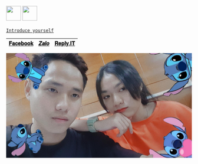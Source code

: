 <img src="https://image.flaticon.com/icons/png/128/2881/2881142.png" width="40" height="40"> <img src="https://image.flaticon.com/icons/png/128/2601/2601423.png" width="40" height="40">

[`Introduce yourself`](https://linktr.ee/NhanCoder)

|[𝐅𝐚𝐜𝐞𝐛𝐨𝐨𝐤](https://www.facebook.com/NhanCoder6311)|[𝒁𝒂𝒍𝒐](https://anotepad.com/notes/ar4bnyqp)|[𝐑𝐞𝐩𝐥𝐲.𝐈𝐓](https://replit.com/@NhanCoder)|
|---|---|---|

![alt tag](https://github.com/NguyenHuuNhan1912/NguyenHuuNhan1912/blob/main/IMG_20210706_105316.jpg)





